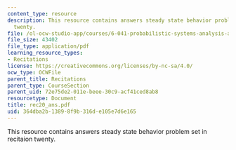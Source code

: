 ```yaml
---
content_type: resource
description: This resource contains answers steady state behavior problem set in recitaion
  twenty.
file: /ol-ocw-studio-app/courses/6-041-probabilistic-systems-analysis-and-applied-probability-spring-2006/364dba2b13898f9b316de105e7d6e165_rec20_ans.pdf
file_size: 43402
file_type: application/pdf
learning_resource_types:
- Recitations
license: https://creativecommons.org/licenses/by-nc-sa/4.0/
ocw_type: OCWFile
parent_title: Recitations
parent_type: CourseSection
parent_uid: 72e75de2-011e-beee-30c9-acf41ced8ab8
resourcetype: Document
title: rec20_ans.pdf
uid: 364dba2b-1389-8f9b-316d-e105e7d6e165
---
```

This resource contains answers steady state behavior problem set in recitaion twenty.